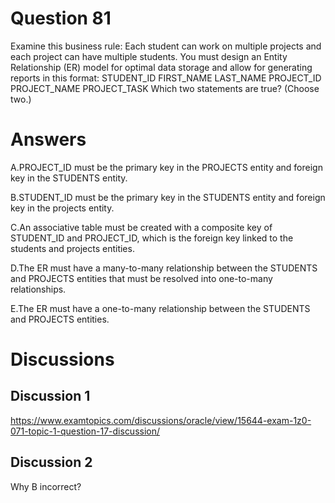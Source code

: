 # Question 81
Examine this business rule:
Each student can work on multiple projects and each project can have multiple students.
You must design an Entity Relationship (ER) model for optimal data storage and allow for generating reports in this format:
STUDENT_ID FIRST_NAME LAST_NAME PROJECT_ID PROJECT_NAME PROJECT_TASK
Which two statements are true? (Choose two.)

# Answers
A.PROJECT_ID must be the primary key in the PROJECTS entity and foreign key in the STUDENTS entity.

B.STUDENT_ID must be the primary key in the STUDENTS entity and foreign key in the projects entity.

C.An associative table must be created with a composite key of STUDENT_ID and PROJECT_ID, which is the foreign key linked to the students and projects entities.

D.The ER must have a many-to-many relationship between the STUDENTS and PROJECTS entities that must be resolved into one-to-many relationships.

E.The ER must have a one-to-many relationship between the STUDENTS and PROJECTS entities.

# Discussions
## Discussion 1
https://www.examtopics.com/discussions/oracle/view/15644-exam-1z0-071-topic-1-question-17-discussion/

## Discussion 2
Why B incorrect?

